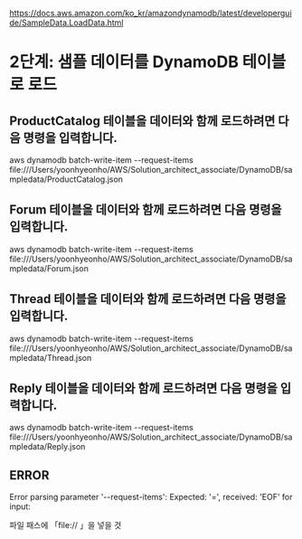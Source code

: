 https://docs.aws.amazon.com/ko_kr/amazondynamodb/latest/developerguide/SampleData.LoadData.html

# 2단계: 샘플 데이터를 DynamoDB 테이블로 로드


## ProductCatalog 테이블을 데이터와 함께 로드하려면 다음 명령을 입력합니다.
aws dynamodb batch-write-item --request-items file:///Users/yoonhyeonho/AWS/Solution_architect_associate/DynamoDB/sampledata/ProductCatalog.json

## Forum 테이블을 데이터와 함께 로드하려면 다음 명령을 입력합니다.
aws dynamodb batch-write-item --request-items file:///Users/yoonhyeonho/AWS/Solution_architect_associate/DynamoDB/sampledata/Forum.json

## Thread 테이블을 데이터와 함께 로드하려면 다음 명령을 입력합니다.
aws dynamodb batch-write-item --request-items file:///Users/yoonhyeonho/AWS/Solution_architect_associate/DynamoDB/sampledata/Thread.json

## Reply 테이블을 데이터와 함께 로드하려면 다음 명령을 입력합니다.
aws dynamodb batch-write-item --request-items file:///Users/yoonhyeonho/AWS/Solution_architect_associate/DynamoDB/sampledata/Reply.json


## ERROR
Error parsing parameter '--request-items': Expected: '=', received: 'EOF' for input:

파일 패스에 「file:// 」을 넣을 것